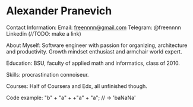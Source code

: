 Alexander Pranevich
===================

Contact Information:
Email: freennnn@gmail.com
Telegram: @freennnn
Linkedin (//TODO: make a link)


About Myself: Software engineer with passion for organizing, architecture and productivity. Growth mindset enthusiast and armchair world expert.

Education: BSU, faculty of applied math and informatics, class of 2010.

Skills: procrastination connoiseur.

Courses: Half of Coursera and Edx, all unfinished though.

Code example:
"b" + "a" + +"a" + "a"; // -> 'baNaNa'